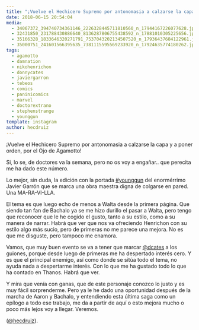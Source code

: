 ```yaml
---
title: "¡Vuelve el Hechicero Supremo por antonomasia a calzarse la capa y a poner orden, por el Ojo de Agamotto!"
date: 2018-06-15 20:54:04
media: 
  - 34067372_394740734361146_2226328445711810560_n_17944167226077628.jpg
  - 32431850_231788430886640_8136287806755438592_n_17881010305225656.jpg
  - 35166328_1833646320271791_7537043202134507520_n_17936437684122961.jpg
  - 35000751_241601566395635_7381115595569233920_n_17924635774180262.jpg
tags: 
  - agamotto
  - damnation
  - nikohenrichon
  - donnycates
  - javiergarron
  - tebeos
  - comics
  - paninicomics
  - marvel
  - doctorextrano
  - stephenstrange
  - younggun
template: instagram
author: hecdruiz
---
```


¡Vuelve el Hechicero Supremo por antonomasia a calzarse la capa y a poner orden, por el Ojo de Agamotto!

Si, lo se, de doctores va la semana, pero no os voy a engañar.. que perecita me ha dado este número.

Lo mejor, sin duda, la edición con la portada [#younggun](/tags/younggun) del enormérrimo Javier Garrón que se marca una obra maestra digna de colgarse en pared. Una MA-RA-VI-LLA.

El tema es que luego echo de menos a Walta desde la primera página. Que siendo tan fan de Bachalo ya se me hizo durillo el pasar a Walta, pero tengo que reconocer que le he cogido el gusto, tanto a su estilo, como a su manera de narrar. Habrá que ver que nos va ofreciendo Henrichon con su estilo algo más sucio, pero de primeras no me parece una mejora. No es que me disguste, pero tampoco me enamora.

Vamos, que muy buen evento se va a tener que marcar [@dcates](https://instagram.com/dcates) a los guiones, porque desde luego de primeras me ha despertado interés cero. Y es que el principal enemigo, así como donde se sitúa todo el tema, no ayuda nada a despertarme interés. Con lo que me ha gustado todo lo que ha contado en Thanos. Habrá que ver.

Y mira que venía con ganas, que de este personaje conozco lo justo y es muy fácil sorprenderme. Pero ya le he dado una oportunidad después de la marcha de Aaron y Bachalo, y entendiendo esta última saga como un epílogo a todo ese trabajo, me da a partir de aquí o esto mejora mucho o poco más lejos voy a llegar. Veremos.

([@hecdruiz](https://instagram.com/hecdruiz)).
